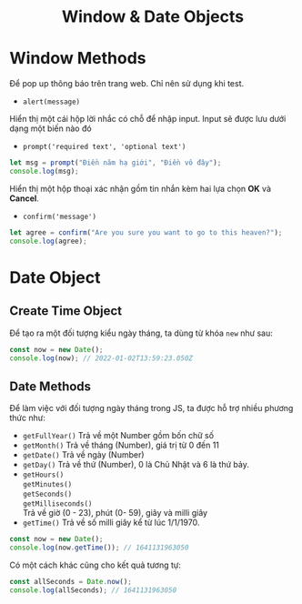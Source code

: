 <link rel='stylesheet' href='../main.css'>

<div class="title">
    <center><h1 class="bigtitle">Window & Date Objects</h1></center>
</div>

# Window Methods

Để pop up thông báo trên trang web. Chỉ nên sử dụng khi test.

- `alert(message)`

Hiển thị một cái hộp lời nhắc có chỗ để nhập input. Input sẽ được lưu dưới dạng một biến nào đó

- `prompt('required text', 'optional text')`

```js
let msg = prompt("Điền năm hạ giới", "Điền vô đây");
console.log(msg);
```

Hiển thị một hộp thoại xác nhận gồm tin nhắn kèm hai lựa chọn **OK** và **Cancel**.

- `confirm('message')`

```js
let agree = confirm("Are you sure you want to go to this heaven?");
console.log(agree);
```

# Date Object

## Create Time Object

Để tạo ra một đối tượng kiểu ngày tháng, ta dùng từ khóa `new` như sau:

```js
const now = new Date();
console.log(now); // 2022-01-02T13:59:23.050Z
```

## Date Methods

Để làm việc với đối tượng ngày tháng trong JS, ta được hỗ trợ nhiều phương thức như:

- `getFullYear()` Trả về một Number gồm bốn chữ số
- `getMonth()` Trả về tháng (Number), giá trị từ 0 đến 11
- `getDate()` Trả về ngày (Number)
- `getDay()` Trả về thứ (Number), 0 là Chủ Nhật và 6 là thứ bảy.
- `getHours()`\
  `getMinutes()`\
  `getSeconds()`\
  `getMilliseconds()`\
  Trả về giờ (0 - 23), phút (0- 59), giây và milli giây
- `getTime()` Trả về số milli giây kể từ lúc 1/1/1970.

```js
const now = new Date();
console.log(now.getTime()); // 1641131963050
```

Có một cách khác cũng cho kết quả tương tự:

```js
const allSeconds = Date.now();
console.log(allSeconds); // 1641131963050
```
